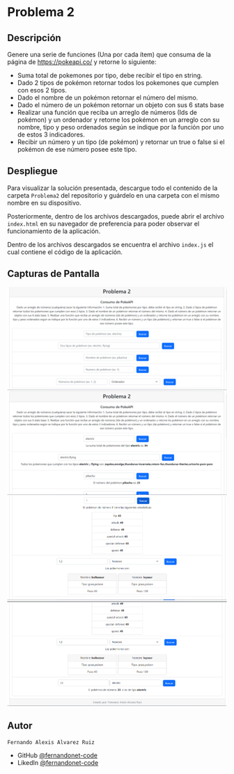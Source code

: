 # Problema 2

## Descripción
Genere una serie de funciones (Una por cada ítem) que consuma de la página de https://pokeapi.co/ y retorne lo siguiente:
- Suma total de pokemones por tipo, debe recibir el tipo en string.
- Dado 2 tipos de pokémon retornar todos los pokemones que cumplen con esos 2 tipos.
- Dado el nombre de un pokémon retornar el número del mismo.
- Dado el número de un pokémon retornar un objeto con sus 6 stats base
- Realizar una función que reciba un arreglo de números (Ids de pokémon) y un ordenador y retorne 
  los pokémon en un arreglo con su nombre, tipo y peso ordenados según se indique por la función 
  por uno de estos 3 indicadores.
- Recibir un número y un tipo (de pokémon) y retornar un true o false si el pokémon de ese número
  posee este tipo.

## Despliegue

Para visualizar la solución presentada, descargue todo el contenido de la carpeta `Problema2` del repositorio y guárdelo en una carpeta con el mismo nombre en su dispositivo.

Posteriormente, dentro de los archivos descargados, puede abrir el archivo `index.html` en su navegador de preferencia para poder observar el funcionamiento de la aplicación.

Dentro de los archivos descargados se encuentra el archivo `index.js` el cual contiene el código de la aplicación.

## Capturas de Pantalla

![Screenshot1](https://github.com/fernandonet-code/PruebaTecnicaAVE/blob/main/Problema2/Screenshots/1.png)
![Screenshot2](https://github.com/fernandonet-code/PruebaTecnicaAVE/blob/main/Problema2/Screenshots/2.png)
![Screenshot3](https://github.com/fernandonet-code/PruebaTecnicaAVE/blob/main/Problema2/Screenshots/3.png)
![Screenshot4](https://github.com/fernandonet-code/PruebaTecnicaAVE/blob/main/Problema2/Screenshots/4.png)

## Autor

    Fernando Alexis Alvarez Ruiz
- GitHub [@fernandonet-code](https://github.com/fernandonet-code)
- LikedIn [@fernandonet-code](https://www.linkedin.com/in/fernandonet-code/)


